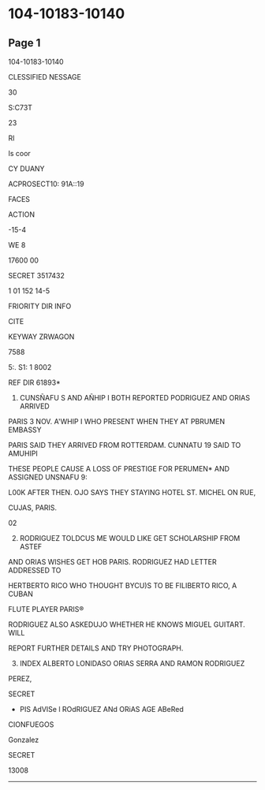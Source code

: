 # 104-10183-10140

## Page 1

104-10183-10140

CLESSIFIED NESSAGE

30

S:C73T

23

RI

Is coor

CY DUANY

ACPROSECT10: 91A::19

FACES

ACTION

-15-4

WE 8

17600 00

SECRET 3517432

1 01 152 14-5

FRIORITY DIR INFO

CITE

KEYWAY ZRWAGON

7588

5:. S1: 1 8002

REF DIR 61893*

1. CUNSÑAFU S AND AÑHIP I BOTH REPORTED PODRIGUEZ AND ORIAS ARRIVED

PARIS 3 NOV. A'WHIP I WHO PRESENT WHEN THEY AT PBRUMEN EMBASSY

PARIS SAID THEY ARRIVED FROM ROTTERDAM. CUNNATU 19 SAID TO AMUHIPI

THESE PEOPLE CAUSE A LOSS OF PRESTIGE FOR PERUMEN* AND ASSIGNED UNSNAFU 9:

L00K AFTER THEN. OJO SAYS THEY STAYING HOTEL ST. MICHEL ON RUE,

CUJAS, PARIS.

02

2. RODRIGUEZ TOLDCUS ME WOULD LIKE GET SCHOLARSHIP FROM ASTEF

AND ORIAS WISHES GET HOB PARIS. RODRIGUEZ HAD LETTER ADDRESSED TO

HERTBERTO RICO WHO THOUGHT BYCU)S TO BE FILIBERTO RICO, A CUBAN

FLUTE PLAYER PARIS®

RODRIGUEZ ALSO ASKEDUJO WHETHER HE KNOWS MIGUEL GUITART. WILL

REPORT FURTHER DETAILS AND TRY PHOTOGRAPH.

3. INDEX ALBERTO LONIDASO ORIAS SERRA AND RAMON RODRIGUEZ

PEREZ,

SECRET

* PIS AdVISe l ROdRIGUEZ ANd ORiAS AGE ABeRed

CIONFUEGOS

Gonzalez

SECRET

13008

---

